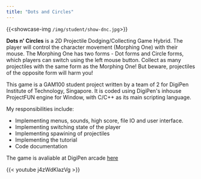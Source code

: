 ```yaml
---
title: "Dots and Circles"
---
```


{{<showcase-img `/img/student/show-dnc.jpg`>}}

**Dots n' Circles** is a 2D Projectile Dodging/Collecting Game Hybrid. The player will control the character movement (Morphing One) with their mouse. The Morphing One has two forms - Dot forms and Circle forms, which players can switch using the left mouse button. Collect as many projectiles with the same form as the Morphing One! But beware, projectiles of the opposite form will harm you!
                
This game is a GAM100 student project written by a team of 2 for DigiPen Institute of Technology, Singapore. It is coded using DigiPen's inhouse ProjectFUN engine for Window, with C/C++ as its main scripting language. 
              
My responsibilities include:
* Implementing menus, sounds, high score, file IO and user interface.
* Implementing switching state of the player
* Implementing spawining of projectiles
* Implementing the tutorial
* Code documentation 

The game is avaliable at DigiPen arcade 
[here](https://arcade.digipen.edu/games/dots-n-circles)


{{< youtube j4zWdKlazVg >}}
